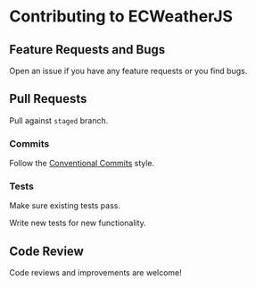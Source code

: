 # Contributing to ECWeatherJS

## Feature Requests and Bugs

Open an issue if you have any feature requests or you find bugs.

## Pull Requests

Pull against ```staged``` branch.

### Commits

Follow the [Conventional Commits](www.conventionalcommits.org) style.

### Tests

Make sure existing tests pass.

Write new tests for new functionality.

## Code Review

Code reviews and improvements are welcome!
